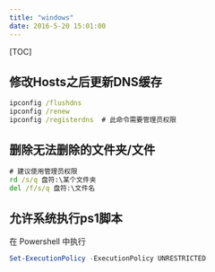 ```yaml
---
title: "windows"
date: 2016-5-20 15:01:00
---
```

[TOC]

## 修改Hosts之后更新DNS缓存

``` cmd
ipconfig /flushdns
ipconfig /renew
ipconfig /registerdns  # 此命令需要管理员权限
```

## 删除无法删除的文件夹/文件

``` cmd
# 建议使用管理员权限
rd /s/q 盘符:\某个文件夹
del /f/s/q 盘符:\文件名
```

## 允许系统执行ps1脚本

在 Powershell 中执行

``` powershell
Set-ExecutionPolicy -ExecutionPolicy UNRESTRICTED
```
